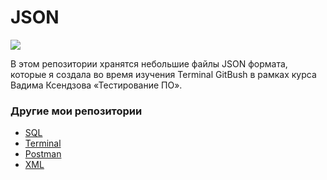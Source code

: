 # JSON

![](https://icon-library.com/images/json-icon/json-icon-24.jpg)


В этом репозитории хранятся небольшие файлы JSON формата, которые я создала во время изучения Terminal GitBush в рамках курса Вадима Ксендзова «Тестирование ПО».

### Другие мои репозитории
* [SQL](https://github.com/Sawa-solo/SQL.git)
* [Terminal](https://github.com/Sawa-solo/Terminal.git)
* [Postman](https://github.com/Sawa-solo/Postman.git)
* [XML](https://github.com/Sawa-solo/XML.git)
